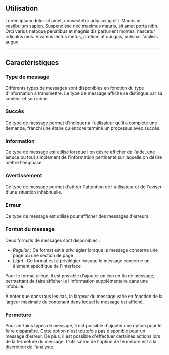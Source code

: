 ## Utilisation
Lorem ipsum dolor sit amet, consectetur adipiscing elit. Mauris id vestibulum sapien. Suspendisse nec maximus mauris, sit amet porta nibh. Orci varius natoque penatibus et magnis dis parturient montes, nascetur ridiculus mus. Vivamus lectus metus, pretium at dui quis, pulvinar facilisis augue.

---
## Caractéristiques
### Type de message
Différents types de messages sont disponibles en fonction du type d'information à transmettre. Le type de message affiché se distingue par sa couleur et son icône.

### Succès
Ce type de message permet d'indiquer à l'utilisateur qu'il a complété une demande, franchi une étape ou encore terminé un processus avec succès.

### Information
Ce type de message est utilisé lorsque l'on désire afficher de l'aide, une astuce ou tout simplement de l'information pertinente sur laquelle on désire mettre l'emphase.

### Avertissement
Ce type de message permet d'attirer l'attention de l'utilisateur et de l'aviser d'une situation inhabituelle.

### Erreur
Ce type de message est utilisé pour afficher des messages d'erreurs.

### Format du message
Deux formats de messages sont disponibles :
    <ul class="m-u--bullet-list">
        <li>*Regular* : Ce format est à privilégier lorsque le message concerne une page ou une section de page</li>
        <li>*Light* : Ce format est à privilégier lorsque le message concerne un élément spécifique de l'interface</li>
    </ul>

Pour le format allégé, il est possible d'ajouter un lien en fin de message, permettant de faire afficher le l'information supplémentaire dans une infobulle.

À noter que dans tous les cas, la largeur du message varie en fonction de la largeur maximale du contenant dans lequel le message est affiché.

### Fermeture
Pour certains types de message, il est possible d'ajouter une option pour le faire disparaître. Cette option n'est toutefois pas disponible pour un message d'erreur. De plus, il est possible d'effectuer certaines actions lors de la fermeture du message. L'utilisation de l'option de fermeture est à la discrétion de l'analyste.